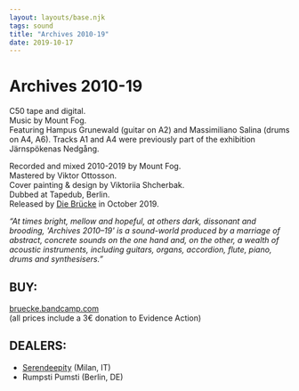 ```yaml
---
layout: layouts/base.njk
tags: sound
title: "Archives 2010-19"
date: 2019-10-17
---
```

# Archives 2010-19

C50 tape and digital.  
Music by Mount Fog.  
Featuring Hampus Grunewald (guitar on A2) and Massimiliano Salina (drums on A4, A6). Tracks A1 and A4 were previously part of the exhibition Järnspökenas Nedgång.  

Recorded and mixed 2010-2019 by Mount Fog.  
Mastered by Viktor Ottosson.  
Cover painting & design by Viktoriia Shcherbak.  
Dubbed at Tapedub, Berlin.  
Released by [Die Brücke](https://bruecke.bandcamp.com/) in October 2019.

_“At times bright, mellow and hopeful, at others dark, dissonant and brooding, 'Archives 2010–19' is a sound-world produced by a marriage of abstract, concrete sounds on the one hand and, on the other, a wealth of acoustic instruments, including guitars, organs, accordion, flute, piano, drums and synthesisers.”_

## BUY:

[bruecke.bandcamp.com](https://bruecke.bandcamp.com/)  
(all prices include a 3€ donation to Evidence Action)

## DEALERS:

- [Serendeepity](https://www.serendeepity.net/product/mount-fog-archives-2010-19/) (Milan, IT)
- Rumpsti Pumsti (Berlin, DE)

